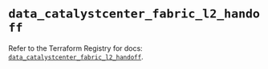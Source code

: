 # `data_catalystcenter_fabric_l2_handoff`

Refer to the Terraform Registry for docs: [`data_catalystcenter_fabric_l2_handoff`](https://registry.terraform.io/providers/ciscodevnet/catalystcenter/0.4.0/docs/data-sources/fabric_l2_handoff).
